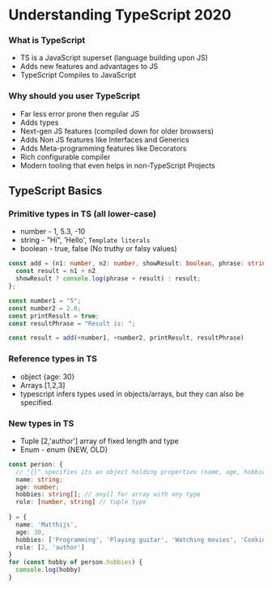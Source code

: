 # Understanding TypeScript 2020
### What is TypeScript
* TS is a JavaScript superset (language building upon JS)
* Adds new features and advantages to JS
* TypeScript Compiles to JavaScript
### Why should you user TypeScript
* Far less error prone then regular JS
* Adds types
* Next-gen JS features (compiled down for older browsers)
* Adds Non JS features like Interfaces and Generics
* Adds Meta-programming features like Decorators
* Rich configurable compiler
* Modern tooling that even helps in non-TypeScript Projects
## TypeScript Basics
### Primitive types in TS (all lower-case)
* number   -   1, 5.3, -10
* string   -   "Hi", 'Hello', `Template literals`
* boolean  -   true, false (No truthy or falsy values)
```typescript
const add = (n1: number, n2: number, showResult: boolean, phrase: string) => {
  const result = n1 + n2
  showResult ? console.log(phrase + result) : result;
};

const number1 = "5";
const number2 = 2.8;
const printResult = true;
const resultPhrase = "Result is: ";

const result = add(+number1, +number2, printResult, resultPhrase)
```
### Reference types in TS
* object   {age: 30}
* Arrays   [1,2,3]
* typescript infers types used in objects/arrays, but they can also be specified.
### New types in TS
* Tuple  [2,'author'] array of fixed length and type
* Enum - enum {NEW, OLD}
```typescript
const person: {
  // "{}" specifies its an object holding properties (name, age, hobbies) of type string and number
  name: string;
  age: number;
  hobbies: string[]; // any[] for array with any type
  role: [number, string] // tuple type
  
} = {
  name: 'Matthijs',
  age: 30,
  hobbies: ['Programming', 'Playing guitar', 'Watching movies', 'Cooking'],
  role: [2, 'author']
}
for (const hobby of person.hobbies) {
  console.log(hobby)
}
```
